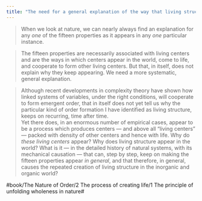 ```yaml
---
title: "The need for a general explanation of the way that living structure is created"
---
```


> When we look at nature, we can nearly always find an explanation for any *one* of the fifteen properties as it appears in any *one* particular instance.  

> The fifteen properties are necessarily associated with living centers and are the ways in which centers appear in the world, come to life, and cooperate to form other living centers. But that, in itself, does not explain why they keep appearing. We need a more systematic, general explanation.  

> Although recent developments in complexity theory have shown how linked systems of variables, under the right conditions, will cooperate to form emergent order, that in itself does not yet tell us why the particular kind of order formation I have identified as living structure, keeps on recurring, time after time.  
> Yet there does, in an enormous number of empirical cases, appear to be a process which produces centers — and above all “living centers” — packed with density of other centers and hence with life. Why do *these living centers* appear? Why does living structure appear in the world? What is it — in the detailed history of natural systems, with its mechanical causation — that can, step by step, keep on making the fifteen properties appear *in general*, and that therefore, in general, causes the repeated creation of living structure in the inorganic and organic world?  

#book/The Nature of Order/2 The process of creating life/1 The principle of unfolding wholeness in nature#